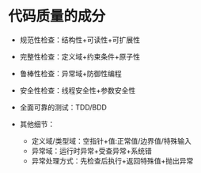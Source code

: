 # 代码质量的成分

 * 规范性检查：结构性+可读性+可扩展性

 * 完整性检查：定义域+约束条件+原子性

 * 鲁棒性检查：异常域+防御性编程

 * 安全性检查：线程安全性+参数安全性

 * 全面可靠的测试：TDD/BDD

 * 其他细节：
    * 定义域/类型域：空指针+值:正常值/边界值/特殊输入
    * 异常域：运行时异常+受查异常+系统错

   + 异常处理方式：先检查后执行+返回特殊值+抛出异常